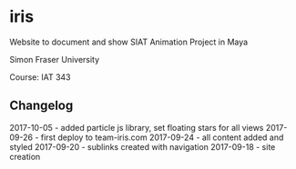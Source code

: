 # iris

Website to document and show SIAT Animation Project in Maya

Simon Fraser University

Course: IAT 343

## Changelog

2017-10-05 - added particle js library, set floating stars for all views
2017-09-26 - first deploy to team-iris.com
2017-09-24 - all content added and styled
2017-09-20 - sublinks created with navigation
2017-09-18 - site creation
